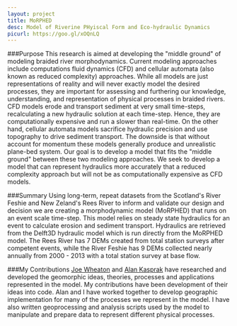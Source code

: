 ```yaml
---
layout: project
title: MoRPHED
desc: Model of Riverine PHyiscal Form and Eco-hydraulic Dynamics
picurl: https://goo.gl/xOQnLQ
---
```

###Purpose
This research is aimed at developing the "middle ground" of modeling braided river morphodynamics. Current modeling approaches include computations fluid dynamics (CFD) and cellular automata 
(also known as reduced complexity) approaches. While all models are just representations of reality and will never exactly model the desired processes, they are important for assessing and furthering our knowledge, 
understanding, and representation of physical processes in braided rivers. CFD models erode and transport sediment at very small time-steps, recalculating a new hydraulic solution at each time-step. 
Hence, they are computationally expensive and run a slower than real-time. On the other hand, cellular automata models sacrifice hydraulic precision and use topography to drive sediment transport. 
The downside is that without account for momentum these models generally produce and unrealistic plane-bed system. Our goal is to develop a model that fits the "middle ground" between these two modeling approaches. 
We seek to develop a model that can represent hydraulics more accurately that a reduced complexity approach but will not be as computationally expensive as CFD models.  

###Summary
Using long-term, repeat datasets from the Scotland's River Feshie and New Zeland's Rees River to inform
 and validate our design and decision we are creating a morphodynamic model (MoRPHED) that runs on an event scale time-step. This model relies on steady state hydraulics for an event to calculate erosion and sediment transport. 
 Hydraulics are retrieved from the Delft3D hydraulic model which is run directly from the MoRPHED model. The Rees River has 7 DEMs created from total station surveys after competent events, 
 while the River Feshie has 9 DEMs collected nearly annually from 2000 - 2013 with a total station survey at base flow.

###My Contributions
[Joe Wheaton](www.joewheaton.org) and [Alan Kasprak](www.alankasprak.org) have researched and developed the geomorphic ideas, theories, processes and applications represented in the model. My contributions have been development of their ideas into code. 
Alan and I have worked together to develop geographic implementation for many of the processes we represent in the model. I have also written geoprocessing and analysis scripts used by the model to manipulate and prepare 
data to represent different physical processes.